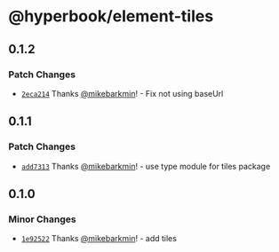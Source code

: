 # @hyperbook/element-tiles

## 0.1.2

### Patch Changes

- [`2eca214`](https://github.com/openpatch/hyperbook/commit/2eca214b355e3cdfec59f21cc067539666cdf5f7) Thanks [@mikebarkmin](https://github.com/mikebarkmin)! - Fix not using baseUrl

## 0.1.1

### Patch Changes

- [`add7313`](https://github.com/openpatch/hyperbook/commit/add7313099754952f27a5de4534607b55043f898) Thanks [@mikebarkmin](https://github.com/mikebarkmin)! - use type module for tiles package

## 0.1.0

### Minor Changes

- [`1e92522`](https://github.com/openpatch/hyperbook/commit/1e925225fb8329ddc7b26317ec7779ee008da6a2) Thanks [@mikebarkmin](https://github.com/mikebarkmin)! - add tiles
